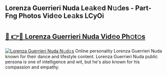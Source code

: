 ## Lorenza Guerrieri Nuda Le𝚊k𝚎d N𝚞𝚍es - Part-Fng Photos Vid𝚎o Le𝚊ks LCyOi

# <h2><a href="http://fbfo1i.evod.top/?m=Lorenza+Guerrieri+Nuda">🔗 👉🔴 Lorenza Guerrieri Nuda Vid𝚎o Ph𝚘t𝚘s</a></h2>

[![Lorenza Guerrieri Nuda N𝚞d𝚎s](https://i.imgur.com/8V9OHl7.gif)](http://fbfo1i.evod.top/?m=Lorenza+Guerrieri+Nuda)
Online personality Lorenza Guerrieri Nuda known for their dance and lifestyle content. Lorenza Guerrieri Nuda public persona is one of intelligence and wit, but he's also known for his compassion and empathy. 
